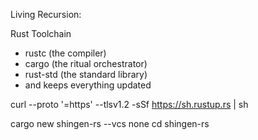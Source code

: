 Living Recursion:

Rust Toolchain
- rustc (the compiler)
- cargo (the ritual orchestrator)
- rust-std (the standard library)
- and keeps everything updated

curl --proto '=https' --tlsv1.2 -sSf https://sh.rustup.rs | sh

cargo new shingen-rs --vcs none
cd shingen-rs